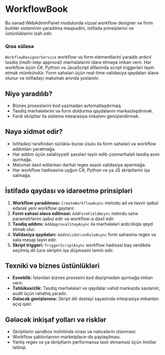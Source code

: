 # WorkflowBook

Bu sənəd WebAdminPanel modulunda vizual workflow designer və form builder sisteminin yaradılma məqsədini, istifadə prinsiplərini və üstünlüklərini izah edir.

### Qısa xülasə
`WorkflowDesignerService` workflow və form elementlərini yaradıb ardıcıl təsdiq (multi-step approval) mərhələlərini idarə etməyə imkan verir. Hər workflow üçün C#, Python və JavaScript dillərində script triggerləri təyin etmək mümkündür. Form sahələri üçün real-time validasiya qaydaları əlavə olunur və istifadəçi məlumatı anında yoxlanılır.

## Niyə yaradılıb?
- Biznes proseslərini kod yazmadan avtomatlaşdırmaq.
- Təsdiq mərhələlərini və form doldurma qaydalarını mərkəzləşdirmək.
- Fərdi skriptlər ilə sistemə inteqrasiya imkanını genişləndirmək.

## Nəyə xidmət edir?
- İstifadəçi tərəfindən sürüklə-burax üsulu ilə form sahələri və workflow addımları yaratmağa.
- Hər addım üçün səlahiyyətli şəxsləri təyin edib çoxmərhələli təsdiq axını qurmağa.
- Məlumat daxil edilərkən dərhal regex əsaslı validasiya aparmağa.
- Hər workflow hadisəsinə uyğun C#, Python və ya JS skriptlərini işə salmağa.

## İstifadə qaydası və idarəetmə prinsipləri
1. **Workflow yaradılması:** `CreateWorkflowAsync` metodu ad və təsvir qəbul edərək yeni workflow qaytarır.
2. **Form sahəsi əlavə edilməsi:** `AddFormFieldAsync` metodu sahə parametrlərini qəbul edir və workflow-a daxil edir.
3. **Təsdiq addımı:** `AddApprovalStepAsync` ilə mərhələləri ardıcıllıqla qeyd etmək olur.
4. **Validasiya qaydaları:** `AddValidationRuleAsync` form sahəsinə regex və xəta mesajı təyin edir.
5. **Skript triggeri:** `TriggerScriptAsync` workflow hadisəsi baş verdikdə seçilmiş dil üzrə skriptin işə düşməsini təmin edir.

## Texniki və biznes üstünlükləri
- **Esneklik:** İstənilən biznes prosesini kod dəyişmədən qurmağa imkan verir.
- **Təhlükəsizlik:** Təsdiq mərhələləri və qaydalar vahid mərkəzdə saxlanılır, audit üçün rahatlıq yaradır.
- **Gələcək genişlənmə:** Skript dili dəstəyi sayəsində inteqrasiya imkanları açıq qalır.

## Gələcək inkişaf yolları və risklər
- Skriptlərin sandbox mühitində icrası və nəticələrin izlənməsi.
- Workflow şablonlarının marketplace-də paylaşılması.
- Yanlış regex və ya skriptlərin performansa təsir etməməsi üçün limitlər tətbiqi.
